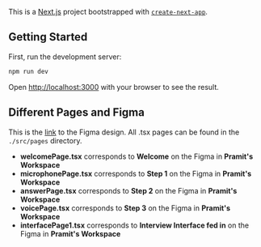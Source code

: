 This is a [Next.js](https://nextjs.org/) project bootstrapped with [`create-next-app`](https://github.com/vercel/next.js/tree/canary/packages/create-next-app).

## Getting Started

First, run the development server:

```bash
npm run dev
```

Open [http://localhost:3000](http://localhost:3000) with your browser to see the result.

## Different Pages and Figma
This is the [link](https://www.figma.com/design/4TTKiZBWNj3BVHnpH7McFs/VDart-Figma?node-id=1439-126&t=E4HT0VewWMuu1kLp-0) to the Figma design. All .tsx pages can be found in the `./src/pages` directory.

- **welcomePage.tsx** corresponds to **Welcome** on the Figma in **Pramit's Workspace**
- **microphonePage.tsx** corresponds to **Step 1** on the Figma in **Pramit's Workspace**
- **answerPage.tsx** corresponds to **Step 2** on the Figma in **Pramit's Workspace**
- **voicePage.tsx** corresponds to **Step 3** on the Figma in **Pramit's Workspace**
- **interfacePage1.tsx** corresponds to **Interview Interface fed in** on the Figma in **Pramit's Workspace**